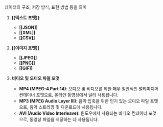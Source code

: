 데이터의 구조, 저장 방식, 표현 방법 등을 의미

1. **[[텍스트 포맷]]**:
    - **[[JSON]]**
    - **[[XML]]**
    - **[[CSV]]**
    
2. **[[이미지 포맷]]**
    - **[[JPEG]]**
    - **[[PNG]]**
    - **[[GIF]]**
    
3. **비디오 및 오디오 파일 포맷**:
    - **MP4 (MPEG-4 Part 14)**: 오디오 및 비디오를 위한 매우 일반적인 멀티미디어 컨테이너 포맷으로, 온라인 동영상에서 널리 사용됩니다.
    - **MP3 (MPEG Audio Layer III)**: 음악 압축을 위한 인기 있는 오디오 파일 포맷으로, 음악 스트리밍 및 다운로드에 사용됩니다.
    - **AVI (Audio Video Interleave)**: 윈도우에서 사용되는 비디오 컨테이너 포맷으로, 동영상 파일을 저장하는 데 사용됩니다.